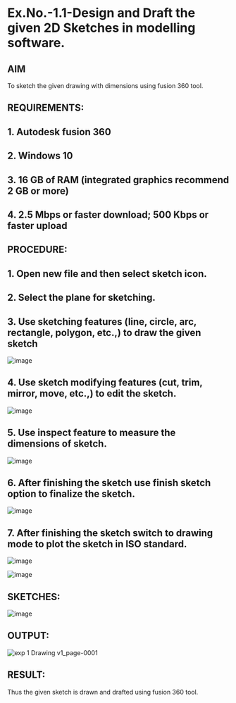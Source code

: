 # Ex.No.-1.1-Design and Draft the given 2D Sketches in modelling software.

## AIM

To sketch the given drawing with dimensions using fusion 360 tool.

## REQUIREMENTS:

## 1. Autodesk fusion 360
## 2. Windows 10
## 3. 16 GB of RAM (integrated graphics recommend 2 GB or more)
## 4. 2.5 Mbps or faster download; 500 Kbps or faster upload 
  
## PROCEDURE:

## 1.	Open new file and then select sketch icon.

## 2.	Select the plane for sketching. 

## 3.	Use sketching features (line, circle, arc, rectangle, polygon, etc.,) to draw the given sketch

![image](https://user-images.githubusercontent.com/113594316/198206497-ca83d495-119b-45cd-b43d-8ca3ea7e9544.png)


## 4.	Use sketch modifying features (cut, trim, mirror, move, etc.,) to edit the sketch.


![image](https://user-images.githubusercontent.com/113594316/198206562-68463016-3f32-4a87-aa5b-7a17dd023b31.png)


## 5.	Use inspect feature to measure the dimensions of sketch.


![image](https://user-images.githubusercontent.com/113594316/198206621-6348e8a3-4bbd-4a1f-96d3-db16fbf933d9.png)

## 6.	After finishing the sketch use finish sketch option to finalize the sketch.


![image](https://user-images.githubusercontent.com/113594316/198206639-31c4bdb5-b13e-4106-bcf5-125c294aa03e.png)


## 7.	After finishing the sketch switch to drawing mode to plot the sketch in ISO standard.


![image](https://user-images.githubusercontent.com/113594316/198206697-2e3ead2b-7d1e-436e-bc36-aa2e73c1e78e.png)


![image](https://user-images.githubusercontent.com/113594316/198206721-8ad45462-2675-4be2-964f-621c8fc4490e.png)



## SKETCHES:

![image](https://user-images.githubusercontent.com/113594316/198208087-87ed794e-5f1c-4583-82e0-f29699dfc305.png)

## OUTPUT:


![exp 1 Drawing v1_page-0001](https://github.com/hashish9275/Ex.No.-1.1---Design-and-Draft-the-given-2D-Sketches-in-modelling-software./assets/118707521/5d3154e0-6389-4839-9d8a-fa3d78eba2dd)


## RESULT:
Thus the given sketch is drawn and drafted using fusion 360 tool.
